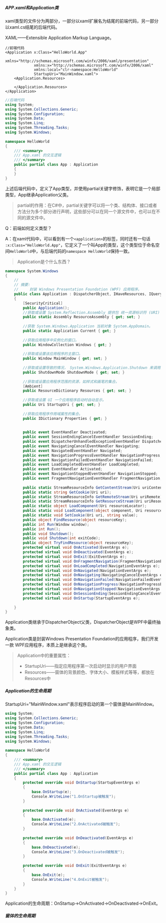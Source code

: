 ##### APP.xaml和Application类

xaml类型的文件分为两部分，一部分以xaml扩展名为结尾的前端代码，另一部分以xaml.cs结尾的后端代码。

XAML——Extensible Application Markup Language。

```xaml
//前端代码
<Application x:Class="HelloWorld.App"
             xmlns="http://schemas.microsoft.com/winfx/2006/xaml/presentation"
             xmlns:x="http://schemas.microsoft.com/winfx/2006/xaml"
             xmlns:local="clr-namespace:HelloWorld"
             StartupUri="MainWindow.xaml">
    <Application.Resources>
         
    </Application.Resources>
</Application>
```

```c#
//后端代码
using System;
using System.Collections.Generic;
using System.Configuration;
using System.Data;
using System.Linq;
using System.Threading.Tasks;
using System.Windows;
 
namespace HelloWorld
{
    /// <summary>
    /// App.xaml 的交互逻辑
    /// </summary>
    public partial class App : Application
    {
    }
}
```

上述后端代码中，定义了App类型，并使用partial关键字修饰，表明它是一个局部类型，App继承Application父类。

> partial的作用：在C#中，partial关键字可以将一个类、结构体、接口或者方法分为多个部分进行声明，这些部分可以在同一个源文件中，也可以在不同的源文件中。

Q：前端如何定义类型？

A：在xaml代码中，可以看到有一个`<application>`的标签，同时还有一句话 `:x:Class="HelloWorld.App"`，它定义了一个叫App的类型，这个类型位于命名空间`HelloWorld`中，与后端代码的`namespace HelloWorld`保持一致。

> Application是个什么东西？

```C#
namespace System.Windows
{
    //
    // 摘要:
    //     封装 Windows Presentation Foundation (WPF) 应用程序。
    public class Application : DispatcherObject, IHaveResources, IQueryAmbient
    {
        [SecurityCritical]
        public Application();
        //获取或设置 System.Reflection.Assembly 提供包 统一资源标识符 (URI) 中的资源 WPF 应用程序。        
        public static Assembly ResourceAssembly { get; set; }
 
        //获取 System.Windows.Application 当前对象 System.AppDomain。
        public static Application Current { get; }
 
        //获取应用程序中实例化的窗口。
        public WindowCollection Windows { get; }
 
        //获取或设置该应用程序的主窗口。
        public Window MainWindow { get; set; }
 
        //获取或设置导致的情况， System.Windows.Application.Shutdown 来调用方法。
        public ShutdownMode ShutdownMode { get; set; }
 
        //获取或设置应用程序范围的资源，如样式和画笔的集合。
        [Ambient]
        public ResourceDictionary Resources { get; set; }
 
        //获取或设置 UI 一个应用程序启动时自动显示。
        public Uri StartupUri { get; set; }
 
        //获取应用程序作用域属性的集合。
        public IDictionary Properties { get; }
 
        
        public event EventHandler Deactivated;
        public event SessionEndingCancelEventHandler SessionEnding;
        public event DispatcherUnhandledExceptionEventHandler DispatcherUnhandledException;
        public event NavigatingCancelEventHandler Navigating;
        public event NavigatedEventHandler Navigated;
        public event NavigationProgressEventHandler NavigationProgress;
        public event NavigationFailedEventHandler NavigationFailed;
        public event LoadCompletedEventHandler LoadCompleted;
        public event EventHandler Activated;
        public event NavigationStoppedEventHandler NavigationStopped;
        public event FragmentNavigationEventHandler FragmentNavigation;
 
        public static StreamResourceInfo GetContentStream(Uri uriContent);
        public static string GetCookie(Uri uri);
        public static StreamResourceInfo GetRemoteStream(Uri uriRemote);
        public static StreamResourceInfo GetResourceStream(Uri uriResource);
        public static object LoadComponent(Uri resourceLocator);
        public static void LoadComponent(object component, Uri resourceLocator);
        public static void SetCookie(Uri uri, string value);
        public object FindResource(object resourceKey);
        public int Run(Window window);
        public int Run();
        public void Shutdown();
        public void Shutdown(int exitCode);
        public object TryFindResource(object resourceKey);
        protected virtual void OnActivated(EventArgs e);
        protected virtual void OnDeactivated(EventArgs e);
        protected virtual void OnExit(ExitEventArgs e);
        protected virtual void OnFragmentNavigation(FragmentNavigationEventArgs e);
        protected virtual void OnLoadCompleted(NavigationEventArgs e);
        protected virtual void OnNavigated(NavigationEventArgs e);
        protected virtual void OnNavigating(NavigatingCancelEventArgs e);
        protected virtual void OnNavigationFailed(NavigationFailedEventArgs e);
        protected virtual void OnNavigationProgress(NavigationProgressEventArgs e);
        protected virtual void OnNavigationStopped(NavigationEventArgs e);
        protected virtual void OnSessionEnding(SessionEndingCancelEventArgs e);
        protected virtual void OnStartup(StartupEventArgs e);
 
    }
}
```

Application类继承于DispatcherObject父类，DispatcherObject是WPF中最终抽象类。

Application类是封装Windows Presentation Foundation的应用程序，我们开发一款 WPF应用程序，本质上是继承这个类。

> Application中的重要属性：
>
> - StartupUri——指定应用程序第一次启动时显示的用户界面
> - Resources——窗体的背景颜色、字体大小、模板样式等等，都放在Resources中

##### Application的生命周期

StartupUri="MainWindow.xaml"表示程序启动的第一个窗体是MainWindow。

```C#
using System;
using System.Collections.Generic;
using System.Configuration;
using System.Data;
using System.Linq;
using System.Threading.Tasks;
using System.Windows;
 
namespace HelloWorld
{
    /// <summary>
    /// App.xaml 的交互逻辑
    /// </summary>
    public partial class App : Application
    {
        protected override void OnStartup(StartupEventArgs e)
        {
            base.OnStartup(e);
            Console.WriteLine("1.OnStartup被触发");
        }
 
        protected override void OnActivated(EventArgs e)
        {
            base.OnActivated(e);
            Console.WriteLine("2.OnActivated被触发");
        }
 
        protected override void OnDeactivated(EventArgs e)
        {
            base.OnDeactivated(e);
            Console.WriteLine("3.OnDeactivated被触发");
        }
 
        protected override void OnExit(ExitEventArgs e)
        {
            base.OnExit(e);
            Console.WriteLine("4.OnExit被触发");
        }
    }
}
```

Application的生命周期：OnStartup→OnActivated→OnDeactivated→OnExit。

##### 窗体的生命周期





